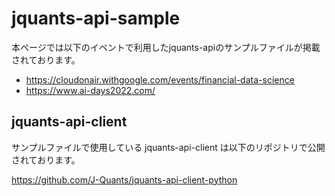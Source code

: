 # jquants-api-sample

本ページでは以下のイベントで利用したjquants-apiのサンプルファイルが掲載されております。
- https://cloudonair.withgoogle.com/events/financial-data-science
- https://www.ai-days2022.com/

## jquants-api-client

サンプルファイルで使用している jquants-api-client は以下のリポジトリで公開されております。

https://github.com/J-Quants/jquants-api-client-python
